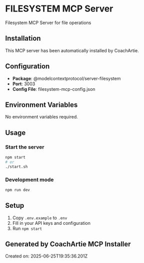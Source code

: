 # FILESYSTEM MCP Server

Filesystem MCP Server for file operations

## Installation

This MCP server has been automatically installed by CoachArtie.

## Configuration

- **Package**: @modelcontextprotocol/server-filesystem
- **Port**: 3003
- **Config File**: filesystem-mcp-config.json

## Environment Variables

No environment variables required.

## Usage

### Start the server
```bash
npm start
# or
./start.sh
```

### Development mode
```bash
npm run dev
```

## Setup

1. Copy `.env.example` to `.env`
2. Fill in your API keys and configuration
3. Run `npm start`

## Generated by CoachArtie MCP Installer
Created on: 2025-06-25T19:35:36.201Z
